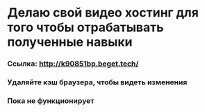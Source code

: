 # Делаю свой видео хостинг для того чтобы отрабатывать полученные навыки
### Ссылка: http://k90851bp.beget.tech/
### Удаляйте кэш браузера, чтобы видеть изменения
### Пока не функционирует
